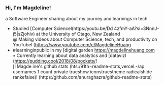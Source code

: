 ### Hi, I'm Magdeline!
a Software Engineer sharing about my journey and learnings in tech<br/>
* Studied [Computer Sciencel(https:/youtu.be/Dd 4zfmY-aA?si=3NnnJ-j5|sZjohlv) at the University of Otago, New Zealand<br/> @ Making videos about Computer Science, tech, and productivity on YouTubel (https://www.youtube.com/c/MagdelineHuang<br/>
* #learninginpublic in my [digital garden https://magdelinehuang.com<br/>
• Currently learning about data analytics and [datavizl (https://pudding.cool/2018/08/pockets/! <br/>
[l Magde ine's github stats (hts:/91th~readme-stats,vercel.-/ap usernames 1 count private trueshow iconstruestheme radicalshide rankefalse)l
(https:/github.com/anuraghazra/github-readme-stats)

